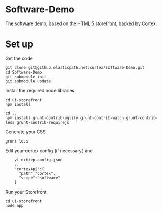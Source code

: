 Software-Demo
=============

The software demo, based on the HTML 5 storefront, backed by Cortex.

Set up
======

Get the code

	git clone git@github.elasticpath.net:cortex/Software-Demo.git
	cd Software-Demo
	git submodule init
	git submodule update

Install the required node libraries

	cd ui-storefront
	npm install 

	cd ..
	npm install grunt-contrib-uglify grunt-contrib-watch grunt-contrib-less grunt-contrib-requirejs
	
Generate your CSS

	grunt less

Edit your cortex config (if necessary) and 
```
	vi ext/ep.config.json
	...
	"cortexApi":{
	  "path":"cortex",
	  "scope":"software"
	}	
```
Run your Storefront

	cd ui-storefront
	node app
